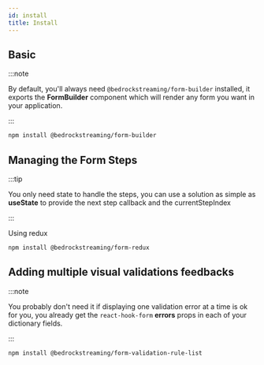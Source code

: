 ```yaml
---
id: install
title: Install
---
```


## Basic

:::note

By default, you'll always need `@bedrockstreaming/form-builder` installed, it exports the **FormBuilder** component which will render any form you want in your application.

:::

```sh
npm install @bedrockstreaming/form-builder
```

## Managing the Form Steps

:::tip

You only need state to handle the steps, you can use a solution as simple as **useState** to provide the next step callback and the currentStepIndex

:::

Using redux

```sh
npm install @bedrockstreaming/form-redux
```

<!-- Redux toolkit

```sh
npm install @bedrockstreaming/form-redux-slice
``` -->

## Adding multiple visual validations feedbacks

:::note

You probably don't need it if displaying one validation error at a time is ok for you, you already get the `react-hook-form` **errors** props in each of your dictionary fields.

:::

```sh
npm install @bedrockstreaming/form-validation-rule-list
```
